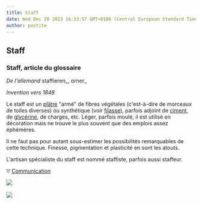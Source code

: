 ```yaml
---
title: Staff
date: Wed Dec 20 2023 16:33:57 GMT+0100 (Central European Standard Time)
author: postite
---
```


## Staff
### Staff, article du glossaire
 _De l'allemand_ staffieren_, orner_

_Invention vers 1848_

Le staff est un [plâtre](platre.html) "armé" de fibres végétales (c'est-à-dire de morceaux de toiles diverses) ou synthétique (voir [filasse](filasse.html)), parfois adjoint de [ciment](ciment.html), de [glycérine](glycerine.html), de charges, etc. Léger, parfois moulé, il est utilisé en décoration mais ne trouve le plus souvent que des emplois assez éphémères.

Il ne faut pas pour autant sous-estimer les possibilités remarquables de cette technique. Finesse, pigmentation et plasticité en sont les atouts.

L'artisan spécialiste du staff est nommé staffiste, parfois aussi staffeur.



![](images/flechebas.gif) [Communication](http://www.artrealite.com/annonceurs.htm) 

[![](https://cbonvin.fr/sites/regie.artrealite.com/visuels/campagne1.png)](index-2.html#20131014)

![](https://cbonvin.fr/sites/regie.artrealite.com/visuels/campagne2.png)